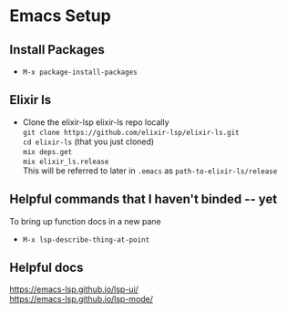 # Emacs Setup
## Install Packages
* ```M-x package-install-packages```
## Elixir ls
* Clone the elixir-lsp elixir-ls repo locally  
```git clone https://github.com/elixir-lsp/elixir-ls.git```  
```cd elixir-ls``` (that you just cloned)  
```mix deps.get```  
```mix elixir_ls.release```  
This will be referred to later in `.emacs` as ```path-to-elixir-ls/release```  
## Helpful commands that I haven't binded -- yet
To bring up function docs in a new pane
* ```M-x lsp-describe-thing-at-point```  
## Helpful docs
https://emacs-lsp.github.io/lsp-ui/  
https://emacs-lsp.github.io/lsp-mode/
